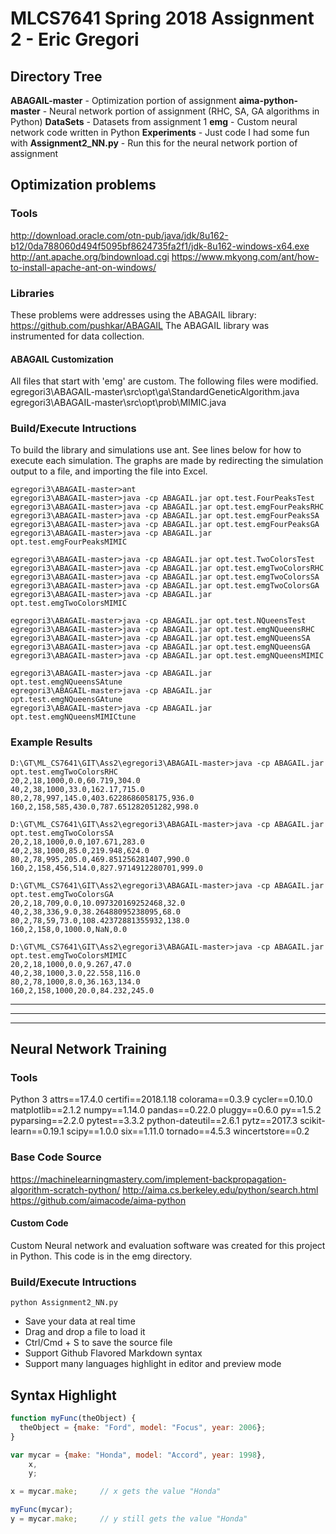 # MLCS7641 Spring 2018 Assignment 2 - Eric Gregori

## Directory Tree
**ABAGAIL-master** - Optimization portion of assignment
**aima-python-master** - Neural network portion of assignment (RHC, SA, GA algorithms in Python)
**DataSets** - Datasets from assignment 1
**emg** - Custom neural network code written in Python
**Experiments** - Just code I had some fun with
**Assignment2_NN.py** - Run this for the neural network portion of assignment

## Optimization problems
### Tools
http://download.oracle.com/otn-pub/java/jdk/8u162-b12/0da788060d494f5095bf8624735fa2f1/jdk-8u162-windows-x64.exe
http://ant.apache.org/bindownload.cgi
https://www.mkyong.com/ant/how-to-install-apache-ant-on-windows/

### Libraries
These problems were addresses using the ABAGAIL library: https://github.com/pushkar/ABAGAIL
The ABAGAIL library was instrumented for data collection.

#### ABAGAIL Customization
All files that start with 'emg' are custom. The following files were modified.
egregori3\ABAGAIL-master\src\opt\ga\StandardGeneticAlgorithm.java
egregori3\ABAGAIL-master\src\opt\prob\MIMIC.java

### Build/Execute Intructions
To build the library and simulations use ant.
See lines below for how to execute each simulation.
The graphs are made by redirecting the simulation output to a file, and importing the file into Excel.
```
egregori3\ABAGAIL-master>ant
egregori3\ABAGAIL-master>java -cp ABAGAIL.jar opt.test.FourPeaksTest
egregori3\ABAGAIL-master>java -cp ABAGAIL.jar opt.test.emgFourPeaksRHC
egregori3\ABAGAIL-master>java -cp ABAGAIL.jar opt.test.emgFourPeaksSA
egregori3\ABAGAIL-master>java -cp ABAGAIL.jar opt.test.emgFourPeaksGA
egregori3\ABAGAIL-master>java -cp ABAGAIL.jar opt.test.emgFourPeaksMIMIC

egregori3\ABAGAIL-master>java -cp ABAGAIL.jar opt.test.TwoColorsTest
egregori3\ABAGAIL-master>java -cp ABAGAIL.jar opt.test.emgTwoColorsRHC
egregori3\ABAGAIL-master>java -cp ABAGAIL.jar opt.test.emgTwoColorsSA
egregori3\ABAGAIL-master>java -cp ABAGAIL.jar opt.test.emgTwoColorsGA
egregori3\ABAGAIL-master>java -cp ABAGAIL.jar opt.test.emgTwoColorsMIMIC

egregori3\ABAGAIL-master>java -cp ABAGAIL.jar opt.test.NQueensTest
egregori3\ABAGAIL-master>java -cp ABAGAIL.jar opt.test.emgNQueensRHC
egregori3\ABAGAIL-master>java -cp ABAGAIL.jar opt.test.emgNQueensSA
egregori3\ABAGAIL-master>java -cp ABAGAIL.jar opt.test.emgNQueensGA
egregori3\ABAGAIL-master>java -cp ABAGAIL.jar opt.test.emgNQueensMIMIC

egregori3\ABAGAIL-master>java -cp ABAGAIL.jar opt.test.emgNQueensSAtune
egregori3\ABAGAIL-master>java -cp ABAGAIL.jar opt.test.emgNQueensGAtune
egregori3\ABAGAIL-master>java -cp ABAGAIL.jar opt.test.emgNQueensMIMICtune

```

### Example Results
```
D:\GT\ML_CS7641\GIT\Ass2\egregori3\ABAGAIL-master>java -cp ABAGAIL.jar opt.test.emgTwoColorsRHC
20,2,18,1000,0.0,60.719,304.0
40,2,38,1000,33.0,162.17,715.0
80,2,78,997,145.0,403.6228686058175,936.0
160,2,158,585,430.0,787.651282051282,998.0

D:\GT\ML_CS7641\GIT\Ass2\egregori3\ABAGAIL-master>java -cp ABAGAIL.jar opt.test.emgTwoColorsSA
20,2,18,1000,0.0,107.671,283.0
40,2,38,1000,85.0,219.948,624.0
80,2,78,995,205.0,469.851256281407,990.0
160,2,158,456,514.0,827.9714912280701,999.0

D:\GT\ML_CS7641\GIT\Ass2\egregori3\ABAGAIL-master>java -cp ABAGAIL.jar opt.test.emgTwoColorsGA
20,2,18,709,0.0,10.097320169252468,32.0
40,2,38,336,9.0,38.26488095238095,68.0
80,2,78,59,73.0,108.42372881355932,138.0
160,2,158,0,1000.0,NaN,0.0

D:\GT\ML_CS7641\GIT\Ass2\egregori3\ABAGAIL-master>java -cp ABAGAIL.jar opt.test.emgTwoColorsMIMIC
20,2,18,1000,0.0,9.267,47.0
40,2,38,1000,3.0,22.558,116.0
80,2,78,1000,8.0,36.163,134.0
160,2,158,1000,20.0,84.232,245.0

```

---
---
---

## Neural Network Training
### Tools
Python 3
attrs==17.4.0
certifi==2018.1.18
colorama==0.3.9
cycler==0.10.0
matplotlib==2.1.2
numpy==1.14.0
pandas==0.22.0
pluggy==0.6.0
py==1.5.2
pyparsing==2.2.0
pytest==3.3.2
python-dateutil==2.6.1
pytz==2017.3
scikit-learn==0.19.1
scipy==1.0.0
six==1.11.0
tornado==4.5.3
wincertstore==0.2

### Base Code Source
https://machinelearningmastery.com/implement-backpropagation-algorithm-scratch-python/
http://aima.cs.berkeley.edu/python/search.html
https://github.com/aimacode/aima-python

#### Custom Code
Custom Neural network and evaluation software was created for this project in Python.
This code is in the emg directory.

### Build/Execute Intructions
```
python Assignment2_NN.py
```









* Save your data at real time
* Drag and drop a file to load it
* Ctrl/Cmd + S to save the source file
* Support Github Flavored Markdown syntax
* Support many languages highlight in editor and preview mode

## Syntax Highlight

```javascript
function myFunc(theObject) {
  theObject = {make: "Ford", model: "Focus", year: 2006};
}

var mycar = {make: "Honda", model: "Accord", year: 1998},
    x,
    y;

x = mycar.make;     // x gets the value "Honda"

myFunc(mycar);
y = mycar.make;     // y still gets the value "Honda"
```
